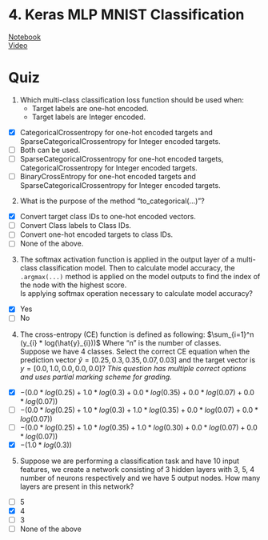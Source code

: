 # 4. Keras MLP MNIST Classification
[Notebook](https://colab.research.google.com/drive/1JtWWbSjmaa7uQg1bRoDRPTpMVNdJCYEG)<br>
[Video](https://www.youtube.com/watch?v=jsm6x_UkxCc)<br>

# Quiz
1. Which multi-class classification loss function should be used when:<br>
   - Target labels are one-hot encoded.
   - Target labels are Integer encoded.
- [x] CategoricalCrossentropy for one-hot encoded targets and SparseCategoricalCrossentropy for Integer encoded targets.
- [ ] Both can be used.
- [ ] SparseCategoricalCrossentropy for one-hot encoded targets, CategoricalCrossentropy for Integer encoded targets.
- [ ] BinaryCrossEntropy for one-hot encoded targets and SparseCategoricalCrossentropy for Integer encoded targets.

2. What is the purpose of the method “to_categorical(...)”?
- [x] Convert target class IDs to one-hot encoded vectors.
- [ ] Convert Class labels to Class IDs.
- [ ] Convert one-hot encoded targets to class IDs.
- [ ] None of the above.

3. The softmax activation function is applied in the output layer of a multi-class classification model. Then to calculate model accuracy, the `.argmax(...)` method is applied on the model outputs to find the index of the node with the highest score.<br>
Is applying softmax operation necessary to calculate model accuracy?
- [x] Yes
- [ ] No

4. The cross-entropy (CE) function is defined as following: $\sum_{i=1}^n (y_{i} * log(\hat{y}_{i}))$ Where “n” is the number of classes.<br>
Suppose we have 4 classes. Select the correct CE equation when the prediction vector $\hat{y} = [0.25, 0.3, 0.35, 0.07, 0.03]$ and the target vector is $y = [0.0, 1.0, 0.0, 0.0, 0.0]$?
*This question has multiple correct options and uses partial marking scheme for grading.*
- [x] $-(0.0 * log(0.25) + 1.0 * log(0.3) + 0.0 * log(0.35) + 0.0 * log(0.07) + 0.0 * log(0.07))$
- [ ] $-(0.0 * log(0.25) + 1.0 * log(0.3) + 1.0 * log(0.35) + 0.0 * log(0.07) + 0.0 * log(0.07))$
- [ ] $-(0.0 * log(0.25) + 1.0 * log(0.35) + 1.0 * log(0.30) + 0.0 * log(0.07) + 0.0 * log(0.07))$
- [x] $-(1.0 * log(0.3))$

5. Suppose we are performing a classification task and have 10 input features, we create a network consisting of 3 hidden layers with 3, 5, 4 number of neurons respectively and we have 5 output nodes.
How many layers are present in this network?
- [ ] 5
- [x] 4
- [ ] 3
- [ ] None of the above 